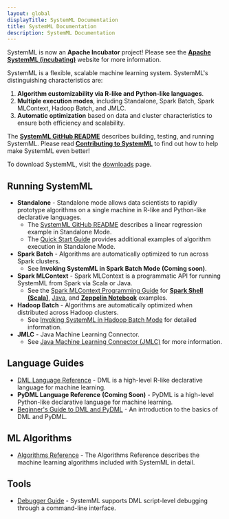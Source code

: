 ```yaml
---
layout: global
displayTitle: SystemML Documentation
title: SystemML Documentation
description: SystemML Documentation
---
```

<!--
{% comment %}
Licensed to the Apache Software Foundation (ASF) under one or more
contributor license agreements.  See the NOTICE file distributed with
this work for additional information regarding copyright ownership.
The ASF licenses this file to you under the Apache License, Version 2.0
(the "License"); you may not use this file except in compliance with
the License.  You may obtain a copy of the License at

http://www.apache.org/licenses/LICENSE-2.0

Unless required by applicable law or agreed to in writing, software
distributed under the License is distributed on an "AS IS" BASIS,
WITHOUT WARRANTIES OR CONDITIONS OF ANY KIND, either express or implied.
See the License for the specific language governing permissions and
limitations under the License.
{% endcomment %}
-->

SystemML is now an **Apache Incubator** project! Please see the [**Apache SystemML (incubating)**](http://systemml.apache.org/)
website for more information.

SystemML is a flexible, scalable machine learning system.
SystemML's distinguishing characteristics are:

  1. **Algorithm customizability via R-like and Python-like languages**.
  2. **Multiple execution modes**, including Standalone, Spark Batch, Spark MLContext, Hadoop Batch, and JMLC.
  3. **Automatic optimization** based on data and cluster characteristics to ensure both efficiency and scalability.

The [**SystemML GitHub README**](https://github.com/apache/incubator-systemml) describes
building, testing, and running SystemML. Please read [**Contributing to SystemML**](contributing-to-systemml.html)
to find out how to help make SystemML even better!

To download SystemML, visit the [downloads](http://systemml.apache.org/download.html) page.


## Running SystemML

* **Standalone** - Standalone mode allows data scientists to rapidly prototype algorithms on a single
machine in R-like and Python-like declarative languages.
  * The [SystemML GitHub README](https://github.com/apache/incubator-systemml) describes
  a linear regression example in Standalone Mode.
  * The [Quick Start Guide](quick-start-guide.html) provides additional examples of algorithm execution
  in Standalone Mode.
* **Spark Batch** - Algorithms are automatically optimized to run across Spark clusters.
  * See **Invoking SystemML in Spark Batch Mode** **(Coming soon)**.
* **Spark MLContext** - Spark MLContext is a programmatic API for running SystemML from Spark via Scala or Java.
  * See the [Spark MLContext Programming Guide](spark-mlcontext-programming-guide.html) for
  [**Spark Shell (Scala)**](spark-mlcontext-programming-guide.html#spark-shell-example),
  [Java](spark-mlcontext-programming-guide.html#java-example), and
  [**Zeppelin Notebook**](spark-mlcontext-programming-guide.html#zeppelin-notebook-example---linear-regression-algorithm)
  examples.
* **Hadoop Batch** - Algorithms are automatically optimized when distributed across Hadoop clusters.
  * See [Invoking SystemML in Hadoop Batch Mode](hadoop-batch-mode.html) for detailed information.
* **JMLC** - Java Machine Learning Connector.
  * See [Java Machine Learning Connector (JMLC)](jmlc.html) for more information.

## Language Guides

* [DML Language Reference](dml-language-reference.html) -
DML is a high-level R-like declarative language for machine learning.
* **PyDML Language Reference** **(Coming Soon)** -
PyDML is a high-level Python-like declarative language for machine learning.
* [Beginner's Guide to DML and PyDML](beginners-guide-to-dml-and-pydml.html) -
An introduction to the basics of DML and PyDML.

## ML Algorithms

* [Algorithms Reference](algorithms-reference.html) - The Algorithms Reference describes the
machine learning algorithms included with SystemML in detail.

## Tools

* [Debugger Guide](debugger-guide.html) - SystemML supports DML script-level debugging through a
command-line interface.

